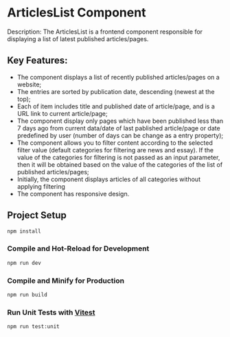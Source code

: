 # ArticlesList Component

Description:
The ArticlesList is a frontend component responsible for displaying a list of latest published articles/pages. 

## Key Features:
- The component displays a list of recently published articles/pages on a website;
- The entries are sorted by publication date, descending (newest at the top);
- Each of item includes title and published date of article/page, and is a URL link to current article/page;
- The component display only pages which have been published less than 7 days ago from current data/date of last pablished article/page or date predefined by user (number of days can be change as a entry property);
- The component allows you to filter content according to the selected filter value (default categories for filtering are news and essay). If the value of the categories for filtering is not passed as an input parameter, then it will be obtained based on the value of the categories of the list of published articles/pages; 
- Initially, the component displays articles of all categories without applying filtering
- The component has responsive design.

## Project Setup

```sh
npm install
```

### Compile and Hot-Reload for Development

```sh
npm run dev
```

### Compile and Minify for Production

```sh
npm run build
```

### Run Unit Tests with [Vitest](https://vitest.dev/)

```sh
npm run test:unit
```
